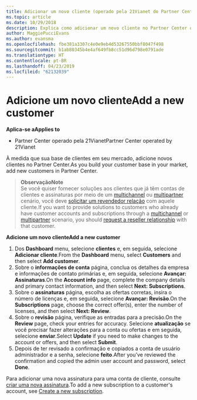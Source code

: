 ```yaml
---
title: Adicionar um novo cliente (operado pela 21Vianet do Partner Center)
ms.topic: article
ms.date: 10/29/2018
description: Explica como adicionar um novo cliente no Partner Center operado pela 21Vianet.
author: MaggiePucciEvans
ms.author: evansma
ms.openlocfilehash: fbe381a3307c4e0e9eb4d53267550bbf8047f498
ms.sourcegitcommit: b1ab80345b4e4af649fb8cc51d96d798e0791ade
ms.translationtype: HT
ms.contentlocale: pt-BR
ms.lasthandoff: 04/23/2019
ms.locfileid: "62132039"
---
```

# <a name="add-a-new-customer"></a><span data-ttu-id="3a747-103">Adicione um novo cliente</span><span class="sxs-lookup"><span data-stu-id="3a747-103">Add a new customer</span></span>

<span data-ttu-id="3a747-104">**Aplica-se a**</span><span class="sxs-lookup"><span data-stu-id="3a747-104">**Applies to**</span></span>

-   <span data-ttu-id="3a747-105">Partner Center operado pela 21Vianet</span><span class="sxs-lookup"><span data-stu-id="3a747-105">Partner Center operated by 21Vianet</span></span>

<span data-ttu-id="3a747-106">À medida que sua base de clientes em seu mercado, adicione novos clientes no Partner Center.</span><span class="sxs-lookup"><span data-stu-id="3a747-106">As you build your customer base in your market, add new customers in Partner Center.</span></span>

><span data-ttu-id="3a747-107">**Observação**</span><span class="sxs-lookup"><span data-stu-id="3a747-107">**Note**</span></span><br> <span data-ttu-id="3a747-108">Se você quiser fornecer soluções aos clientes que já têm contas de clientes e assinaturas por meio de um [multichannel](multichannel.md) ou [multipartner](multipartner.md) cenário, você deve [solicitar um revendedor relação](request-a-relationship-with-a-customer.md) com aquele cliente.</span><span class="sxs-lookup"><span data-stu-id="3a747-108">If you want to provide solutions to customers who already have customer accounts and subscriptions through a [multichannel](multichannel.md) or [multipartner](multipartner.md) scenario, you should [request a reseller relationship](request-a-relationship-with-a-customer.md) with that customer.</span></span>

<span data-ttu-id="3a747-109">**Adicione um novo cliente**</span><span class="sxs-lookup"><span data-stu-id="3a747-109">**Add a new customer**</span></span>

1.  <span data-ttu-id="3a747-110">Dos **Dashboard** menu, selecione **clientes** e, em seguida, selecione **Adicionar cliente**.</span><span class="sxs-lookup"><span data-stu-id="3a747-110">From the **Dashboard** menu, select **Customers** and then select **Add customer**.</span></span>
2.  <span data-ttu-id="3a747-111">Sobre o **informações de conta** página, conclua os detalhes da empresa e informações de contato primárias e, em seguida, selecione **Avançar: Assinaturas**.</span><span class="sxs-lookup"><span data-stu-id="3a747-111">On the **Account info** page, complete the company details and primary contact information, and then select **Next: Subscriptions**.</span></span>
3.  <span data-ttu-id="3a747-112">Sobre o **assinaturas** página, escolha as ofertas corretas, insira o número de licenças e, em seguida, selecione **Avançar: Revisão**.</span><span class="sxs-lookup"><span data-stu-id="3a747-112">On the **Subscriptions** page, choose the correct offer(s), enter the number of licenses, and then select **Next: Review**.</span></span>
4.  <span data-ttu-id="3a747-113">Sobre o **revisão** página, verifique as entradas para a precisão.</span><span class="sxs-lookup"><span data-stu-id="3a747-113">On the **Review** page, check your entries for accuracy.</span></span> <span data-ttu-id="3a747-114">Selecione **atualização** se você precisar fazer alterações para a conta ou ofertas e em seguida, selecione **enviar**.</span><span class="sxs-lookup"><span data-stu-id="3a747-114">Select **Update** if you need to make changes to the account or offers, and then select **Submit**.</span></span>
5.  <span data-ttu-id="3a747-115">Depois de ter revisado a confirmação e copiados a conta de usuário administrador e a senha, selecione **feito**.</span><span class="sxs-lookup"><span data-stu-id="3a747-115">After you’ve reviewed the confirmation and copied the admin user account and password, select **Done**.</span></span>

<span data-ttu-id="3a747-116">Para adicionar uma nova assinatura para uma conta de cliente, consulte [criar uma nova assinatura](create-a-new-subscription.md).</span><span class="sxs-lookup"><span data-stu-id="3a747-116">To add a new subscription to a customer's account, see [Create a new subscription](create-a-new-subscription.md).</span></span>
